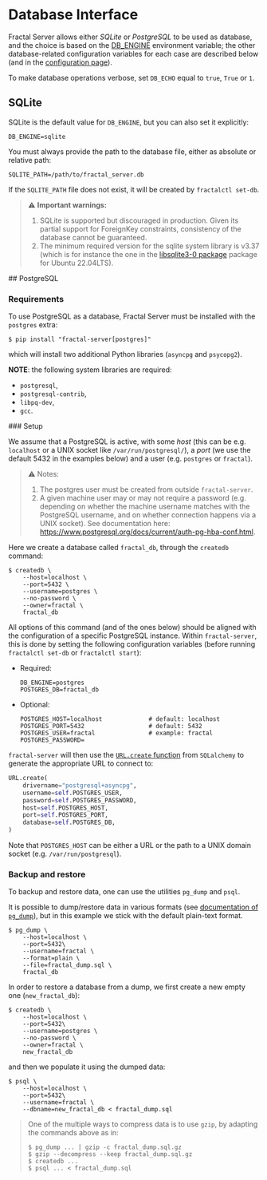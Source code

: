 # Database Interface

Fractal Server allows either _SQLite_ or _PostgreSQL_ to be used as database,
and the choice is based on the
[DB_ENGINE](../../configuration/#fractal_server.config.Settings.DB_ENGINE)
environment variable; the other database-related configuration variables for
each case are described below (and in the [configuration
page](../../configuration/)).


To make database operations verbose, set `DB_ECHO` equal to `true`, `True` or
`1`.

## SQLite

SQLite is the default value for `DB_ENGINE`, but you can also set it explicitly:

```
DB_ENGINE=sqlite
```

You must always provide the path to the database file, either as absolute or relative path:
```
SQLITE_PATH=/path/to/fractal_server.db
```
If the `SQLITE_PATH` file does not exist, it will be created by `fractalctl
set-db`.

> ⚠️  **Important warnings:**
>
> 1. SQLite is supported but discouraged in production. Given its partial
>    support for ForeignKey constraints, consistency of the database cannot be
>    guaranteed.
> 2. The minimum required version for the sqlite system library is v3.37 (which
>    is for instance the one in the
>    [libsqlite3-0 package](https://packages.ubuntu.com/jammy/libsqlite3-0)
>    package for Ubuntu 22.04LTS).


## PostgreSQL

### Requirements

To use PostgreSQL as a database, Fractal Server must be installed with the
`postgres` extra:

```console
$ pip install "fractal-server[postgres]"
```
which will install two additional Python libraries (`asyncpg` and `psycopg2`).

**NOTE**: the following system libraries are required:

- `postgresql`,
- `postgresql-contrib`,
- `libpq-dev`,
- `gcc`.


### Setup

We assume that a PostgreSQL is active, with some _host_ (this can be e.g.
`localhost` or a UNIX socket like `/var/run/postgresql/`), a _port_ (we use the
default 5432 in the examples below) and a user (e.g. `postgres` or `fractal`).

> ⚠️ Notes:
>
> 1. The postgres user must be created from outside `fractal-server`.
> 2. A given machine user may or may not require a password (e.g. depending on
>    whether the machine username matches with the PostgreSQL username, and on
>    whether connection happens via a UNIX socket). See documentation here:
>    https://www.postgresql.org/docs/current/auth-pg-hba-conf.html.

Here we create a database called `fractal_db`, through the `createdb` command:

```console
$ createdb \
    --host=localhost \
    --port=5432 \
    --username=postgres \
    --no-password \
    --owner=fractal \
    fractal_db
```

All options of this command (and of the ones below) should be aligned with the
configuration of a specific PostgreSQL instance. Within `fractal-server`, this
is done by setting the following configuration variables (before running
`fractalctl set-db` or `fractalctl start`):

- Required:

    ```
    DB_ENGINE=postgres
    POSTGRES_DB=fractal_db
    ```

- Optional:

    ```
    POSTGRES_HOST=localhost             # default: localhost
    POSTGRES_PORT=5432                  # default: 5432
    POSTGRES_USER=fractal               # example: fractal
    POSTGRES_PASSWORD=
    ```

`fractal-server` will then use the [`URL.create`
function](https://docs.sqlalchemy.org/en/14/core/engines.html#sqlalchemy.engine.URL.create)
from `SQLalchemy` to generate the appropriate URL to connect to:

```python
URL.create(
    drivername="postgresql+asyncpg",
    username=self.POSTGRES_USER,
    password=self.POSTGRES_PASSWORD,
    host=self.POSTGRES_HOST,
    port=self.POSTGRES_PORT,
    database=self.POSTGRES_DB,
)
```
Note that `POSTGRES_HOST` can be either a URL or the path to a UNIX domain socket (e.g.
`/var/run/postgresql`).


### Backup and restore

To backup and restore data, one can use the utilities `pg_dump` and `psql`.

It is possible to dump/restore data in various formats (see [documentation of
`pg_dump`](https://www.postgresql.org/docs/current/app-pgdump.html)), but in
this example we stick with the default plain-text format.

```console
$ pg_dump \
    --host=localhost \
    --port=5432\
    --username=fractal \
    --format=plain \
    --file=fractal_dump.sql \
    fractal_db
```

In order to restore a database from a dump, we first create a new empty one
(`new_fractal_db`):
```console
$ createdb \
    --host=localhost \
    --port=5432\
    --username=postgres \
    --no-password \
    --owner=fractal \
    new_fractal_db
```
and then we populate it using the dumped data:

```console
$ psql \
    --host=localhost \
    --port=5432\
    --username=fractal \
    --dbname=new_fractal_db < fractal_dump.sql
```

> One of the multiple ways to compress data is to use `gzip`, by adapting the
> commands above as in:
> ```console
> $ pg_dump ... | gzip -c fractal_dump.sql.gz
> $ gzip --decompress --keep fractal_dump.sql.gz
> $ createdb ...
> $ psql ... < fractal_dump.sql
> ```
